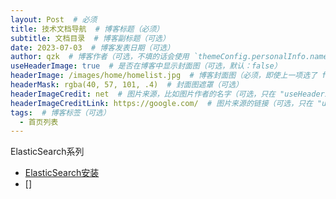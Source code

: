 ```yaml
---
layout: Post  # 必须
title: 技术文档导航  # 博客标题（必须）
subtitle: 文档目录  # 博客副标题（可选）
date: 2023-07-03  # 博客发表日期（可选）
author: qzk  # 博客作者（可选，不填的话会使用 `themeConfig.personalInfo.name`）
useHeaderImage: true  # 是否在博客中显示封面图（可选，默认：false）
headerImage: /images/home/homelist.jpg  # 博客封面图（必须，即使上一项选了 false，因为图片也需要在首页显示）
headerMask: rgba(40, 57, 101, .4)  # 封面图遮罩（可选）
headerImageCredit: net  # 图片来源，比如图片作者的名字（可选，只在 "useHeaderImage: true" 时有效）
headerImageCreditLink: https://google.com/  # 图片来源的链接（可选，只在 "useHeaderImage: true" 时有效）
tags:  # 博客标签（可选）
  - 首页列表
---
```

ElasticSearch系列
- [ElasticSearch安装](/blog/posts/es/es安装)
- []